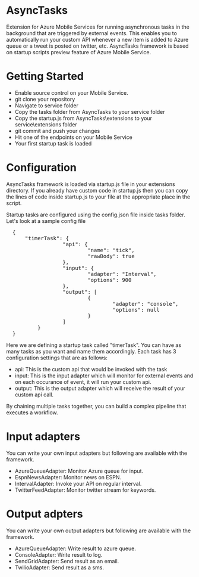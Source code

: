 AsyncTasks
==========

Extension for Azure Mobile Services for running asynchronous tasks in the background that are triggered by external events. This enables you to automatically run your custom API whenever a new item is added to Azure queue or a tweet is posted on twitter, etc. AsyncTasks framework is based on startup scripts preview feature of Azure Mobile Service.

Getting Started
===============
* Enable source control on your Mobile Service.
* git clone your repository
* Navigate to service folder
* Copy the tasks folder from AsyncTasks to your service folder
* Copy the startup.js from AsyncTasks\extensions to your service\extensions folder
* git commit and push your changes
* Hit one of the endpoints on your Mobile Service
* Your first startup task is loaded

Configuration
=============

AsyncTasks framework is loaded via startup.js file in your extensions directory. If you already have custom code in startup.js then you can copy the lines of code inside startup.js to your file at the appropriate place in the script.

Startup tasks are configured using the config.json file inside tasks folder. Let's look at a sample config file

<pre>
  {
      "timerTask": {
                  "api": {
                          "name": "tick",
                          "rawBody": true
                  },
                  "input": {
                          "adapter": "Interval",
                          "options": 900
                  },
                  "output": [
                          {
                                  "adapter": "console",
                                  "options": null
                          }
                  ]
          }
  }
</pre>

Here we are defining a startup task called "timerTask". You can have as many tasks as you want and name them accordingly. Each task has 3 configuration settings that are as follows:

* api: This is the custom api that would be invoked with the task
* input: This is the input adapter which will monitor for external events and on each occurance of event, it will run your custom api.
* output: This is the output adapter which will receive the result of your custom api call.

By chaining multiple tasks together, you can build a complex pipeline that executes a workflow.

Input adapters
==============
You can write your own input adapters but following are available with the framework.

* AzureQueueAdapter: Monitor Azure queue for input.
* EspnNewsAdapter: Monitor news on ESPN.
* IntervalAdapter: Invoke your API on regular interval.
* TwitterFeedAdapter: Monitor twitter stream for keywords.

Output adpters
==============
You can write your own output adapters but following are available with the framework.
* AzureQueueAdapter: Write result to azure queue.
* ConsoleAdapter: Write result to log.
* SendGridAdapter: Send result as an email.
* TwilioAdapter: Send result as a sms.
